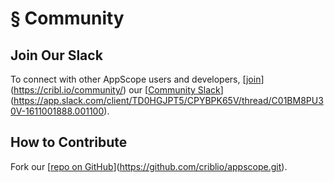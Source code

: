 # § Community

## Join Our Slack

To connect with other AppScope users and developers, [[join](https://cribl.io/community/)](https://cribl.io/community/) our [[Community Slack](https://app.slack.com/client/TD0HGJPT5/CPYBPK65V/thread/C01BM8PU30V-1611001888.001100)](https://app.slack.com/client/TD0HGJPT5/CPYBPK65V/thread/C01BM8PU30V-1611001888.001100). 

## How to Contribute

Fork our [[repo on GitHub](https://github.com/criblio/appscope.git)](https://github.com/criblio/appscope.git).


